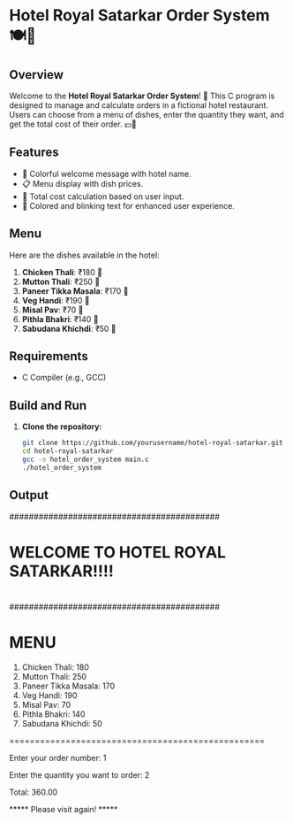 # Hotel Royal Satarkar Order System 🍽️🏨

## Overview

Welcome to the **Hotel Royal Satarkar Order System**! 🎉 This C program is designed to manage and calculate orders in a fictional hotel restaurant. Users can choose from a menu of dishes, enter the quantity they want, and get the total cost of their order. 💵🍛

## Features

- 🌟 Colorful welcome message with hotel name.
- 📋 Menu display with dish prices.
- 🧮 Total cost calculation based on user input.
- 🎨 Colored and blinking text for enhanced user experience.

## Menu

Here are the dishes available in the hotel:

1. **Chicken Thali**: ₹180 🍗
2. **Mutton Thali**: ₹250 🥩
3. **Paneer Tikka Masala**: ₹170 🧀
4. **Veg Handi**: ₹190 🍲
5. **Misal Pav**: ₹70 🍛
6. **Pithla Bhakri**: ₹140 🌾
7. **Sabudana Khichdi**: ₹50 🍚

## Requirements

- C Compiler (e.g., GCC)

## Build and Run

1. **Clone the repository:**

   ```bash
   git clone https://github.com/yourusername/hotel-royal-satarkar.git
   cd hotel-royal-satarkar
   gcc -o hotel_order_system main.c
   ./hotel_order_system
   ```
## Output

###########################################
#                                         #
#   WELCOME TO HOTEL ROYAL SATARKAR!!!!   #
#                                         #
###########################################

 MENU
==================================================
1. Chicken Thali: 180
2. Mutton Thali: 250
3. Paneer Tikka Masala: 170
4. Veg Handi: 190
5. Misal Pav: 70
6. Pithla Bhakri: 140
7. Sabudana Khichdi: 50

==================================================

Enter your order number: 1

Enter the quantity you want to order: 2

Total: 360.00


***** Please visit again! *****



